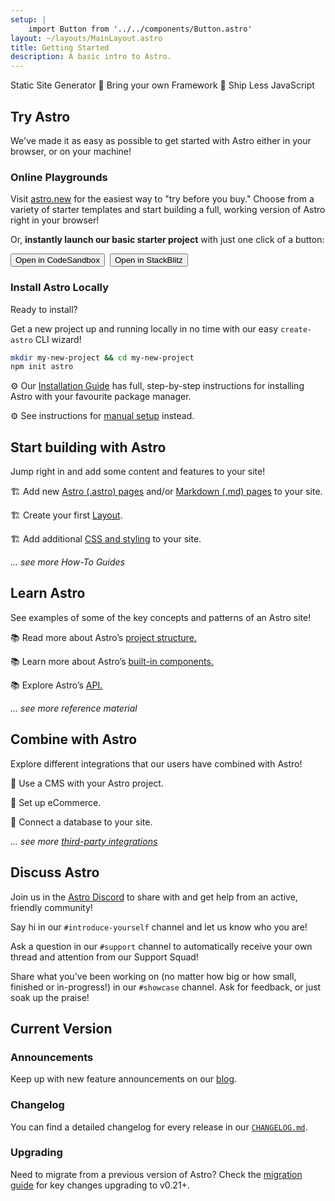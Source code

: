 ```yaml
---
setup: |
    import Button from '../../components/Button.astro'
layout: ~/layouts/MainLayout.astro
title: Getting Started
description: A basic intro to Astro.
---
```

Static Site Generator  🚀  Bring your own Framework  🚀  Ship Less JavaScript

## Try Astro

We've made it as easy as possible to get started with Astro either in your browser, or on your machine!

### Online Playgrounds

Visit [astro.new](https://astro.new) for the easiest way to "try before you buy." Choose from a variety of starter templates and start building a full, working version of Astro right in your browser!

Or, **instantly launch our basic starter project** with just one click of a button:

<!-- TODO: Include a link in the first few words of this paragraph to `astro.new`, so that anyone skimming it sees it.
- TODO: Mention something like the fact that this is "the easiest" or "the fastest", its so special to have a build tool has a full "try it out" experience 100% in the browser! -->

<div style="display: flex; flex-wrap: wrap; gap: 0.5rem;">
    <Button href="https://astro.new/starter?on=codesandbox">Open in CodeSandbox</Button>
    <Button href="https://astro.new/starter?on=stackblitz">Open in StackBlitz</Button>
</div>

### Install Astro Locally

Ready to install?

Get a new project up and running locally in no time with our easy `create-astro` CLI wizard!

```bash
mkdir my-new-project && cd my-new-project
npm init astro
```

⚙️ Our [Installation Guide](/en/installation) has full, step-by-step instructions for installing Astro with your favourite package manager.

⚙️ See instructions for [manual setup](/en/guides/manual-setup) instead.


<!-- - TODO: A little blurb about how easy it is to get started with create-astro?
- TODO: Link to installation guide
- TODO: Link to manual install guide -->

## Start building with Astro

Jump right in and add some content and features to your site!

🏗️ Add new [Astro (.astro) pages](/en/core-concepts/astro-pages) and/or [Markdown (.md) pages](/en/guides/markdown-content) to your site.

🏗️ Create your first [Layout](/en/core-concepts/layouts).

🏗️ Add additional [CSS and styling](/en/guides/styling) to your site. 

*... see more How-To Guides*



## Learn Astro

See examples of some of the key concepts and patterns of an Astro site!

📚 Read more about Astro’s [project structure.](/en/core-concepts/project-structure)

📚 Learn more about Astro’s [built-in components.](/en/reference/builtin-components)

📚 Explore Astro’s [API.](/en/reference/api-reference)

*... see more reference material*

## Combine with Astro

Explore different integrations that our users have combined with Astro!

🧰 Use a CMS with your Astro project.

🧰 Set up eCommerce.

🧰 Connect a database to your site.

*... see more [third-party integrations](/en/integrations/integrations)*



## Discuss Astro

Join us in the [Astro Discord](https://astro.build/chat) to share with and get help from an active, friendly community!

Say hi in our `#introduce-yourself` channel and let us know who you are!

Ask a question in our `#support` channel to automatically receive your own thread and attention from our Support Squad!

Share what you've been working on (no matter how big or how small, finished or in-progress!) in our `#showcase` channel. Ask for feedback, or just soak up the praise! 


## Current Version

### Announcements

Keep up with new feature announcements on our [blog](https://astro.build/blog/).

### Changelog 

You can find a detailed changelog for every release in our [`CHANGELOG.md`](https://github.com/withastro/astro/blob/main/packages/astro/CHANGELOG.md).


### Upgrading

Need to migrate from a previous version of Astro? Check the [migration guide](/en/migrate) for key changes upgrading to v0.21+.
